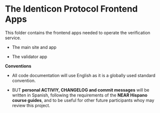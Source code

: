 # The Identicon Protocol Frontend Apps

This folder contains the frontend apps needed to operate the verification service.

- The main site and app

- The validator app

**Conventions**

- All code documentation will use English as it is a globally used standard convention.

- BUT **personal ACTIVIY, CHANGELOG and commit messages** will be written in Spanish, following the requirements of the **NEAR Hispano course guides**, and to be useful for other future participants whoy may review this project.

